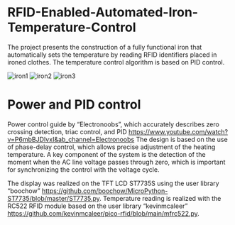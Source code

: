 # RFID-Enabled-Automated-Iron-Temperature-Control
The project presents the construction of a fully functional iron that automatically sets the temperature by reading RFID identifiers placed in ironed clothes. The temperature control algorithm is based on PID control.

![iron1](https://github.com/user-attachments/assets/bc5ff706-d3e6-4ebd-bb0b-0ca4072b8503)
![iron2](https://github.com/user-attachments/assets/97fe4aa4-29fc-4500-a4bf-56ea78fb968c)
![iron3](https://github.com/user-attachments/assets/70e24a95-190a-4f5c-9a40-b78c7bedcd9a)

# Power and PID control
Power control guide by “Electronoobs”, which accurately describes zero crossing detection, triac control, and PID https://www.youtube.com/watch?v=P6mbBJDIvxI&ab_channel=Electronoobs 
The design is based on the use of phase-delay control, which allows precise adjustment of the heating temperature. A key component of the system is the detection of the moment when the AC line voltage passes through zero, which is important for synchronizing the control with the voltage cycle.



The display was realized on the TFT LCD ST7735S using the user library “boochow” https://github.com/boochow/MicroPython-ST7735/blob/master/ST7735.py.  Temperature reading is realized with the RC522 RFID module based on the user library “kevinmcaleer” https://github.com/kevinmcaleer/pico-rfid/blob/main/mfrc522.py.


